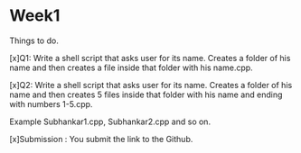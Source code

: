 # Week1
Things to do.

[x]Q1: Write a shell script that asks user for its name. Creates a folder of his name and then creates a file inside that folder with his name.cpp.

[x]Q2: Write a shell script that asks user for its name. Creates a folder of his name and then creates 5 files inside that folder with his name and ending with numbers 1-5.cpp. 

Example Subhankar1.cpp, Subhankar2.cpp and so on. 

[x]Submission : You submit the link to the Github.
